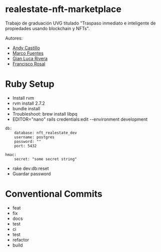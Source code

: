 # realestate-nft-marketplace

Trabajo de graduación UVG titulado "Traspaso inmediato e inteligente de propiedades usando blockchain y NFTs".

Autores:
- [Andy Castillo](https://github.com/Andy5am)
- [Marco Fuentes](https://github.com/marcofuentes05)
- [Gian Luca Rivera](https://github.com/LucaBia)
- [Francisco Rosal](https://github.com/FR98)



# Ruby Setup

- Install rvm
- rvm install 2.7.2
- bundle install
- Troubleshoot: brew install libpq
- EDITOR="nano" rails credentials:edit --environment development
```
db:
    database: nft_realestate_dev
    username: postgres
    password: ""
    port: 5432

hmac:
    secret: "some secret string"
```
- rake dev:db:reset
- Guardar password


# Conventional Commits
- feat
- fix
- docs
- test
- ci
- test
- refactor
- build
